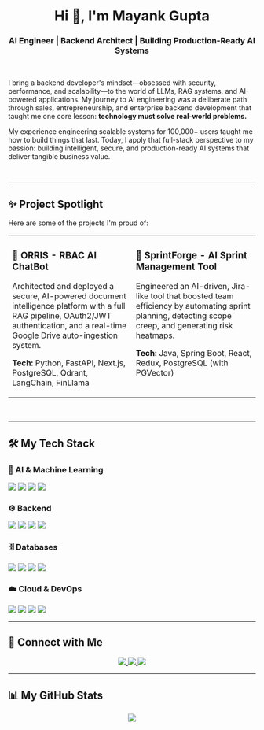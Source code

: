 # <h1 align="center">Hi 👋, I'm Mayank Gupta</h1>

<div align="center">
  <h3>AI Engineer | Backend Architect | Building Production-Ready AI Systems</h3>
</div>

<br>

I bring a backend developer's mindset—obsessed with security, performance, and scalability—to the world of LLMs, RAG systems, and AI-powered applications. My journey to AI engineering was a deliberate path through sales, entrepreneurship, and enterprise backend development that taught me one core lesson: **technology must solve real-world problems.**

My experience engineering scalable systems for 100,000+ users taught me how to build things that last. Today, I apply that full-stack perspective to my passion: building intelligent, secure, and production-ready AI systems that deliver tangible business value.

<br>

---

## ✨ Project Spotlight

Here are some of the projects I'm proud of:

<table>
  <tr>
    <td width="50%" valign="top">
      <h3>🤖 ORRIS - RBAC AI ChatBot</h3>
      <p>Architected and deployed a secure, AI-powered document intelligence platform with a full RAG pipeline, OAuth2/JWT authentication, and a real-time Google Drive auto-ingestion system.</p>
      <p><strong>Tech:</strong> Python, FastAPI, Next.js, PostgreSQL, Qdrant, LangChain, FinLlama</p>
    </td>
    <td width="50%" valign="top">
      <h3>🚀 SprintForge - AI Sprint Management Tool</h3>
      <p>Engineered an AI-driven, Jira-like tool that boosted team efficiency by automating sprint planning, detecting scope creep, and generating risk heatmaps.</p>
      <p><strong>Tech:</strong> Java, Spring Boot, React, Redux, PostgreSQL (with PGVector)</p>
    </td>
  </tr>
</table>

<br>

---

## 🛠️ My Tech Stack

### 🤖 AI & Machine Learning
<p>
  <img src="https://img.shields.io/badge/Python-3776AB?style=for-the-badge&logo=python&logoColor=white" />
  <img src="https://img.shields.io/badge/LangChain-008661?style=for-the-badge" />
  <img src="https://img.shields.io/badge/LangGraph-f26522?style=for-the-badge" />
  <img src="https://img.shields.io/badge/Generative AI-8A2BE2?style=for-the-badge" />
</p>

### ⚙️ Backend
<p>
  <img src="https://img.shields.io/badge/Java-ED8B00?style=for-the-badge&logo=java&logoColor=white" />
  <img src="https://img.shields.io/badge/Spring Boot-6DB33F?style=for-the-badge&logo=spring-boot&logoColor=white" />
  <img src="https://img.shields.io/badge/FastAPI-009688?style=for-the-badge&logo=fastapi&logoColor=white" />
  <img src="https://img.shields.io/badge/JavaScript-F7DF1E?style=for-the-badge&logo=javascript&logoColor=black" />
</p>

### 🗄️ Databases
<p>
  <img src="https://img.shields.io/badge/PostgreSQL-4169E1?style=for-the-badge&logo=postgresql&logoColor=white" />
  <img src="https://img.shields.io/badge/MySQL-4479A1?style=for-the-badge&logo=mysql&logoColor=white" />
  <img src="https://img.shields.io/badge/Vector DB-FF5733?style=for-the-badge" />
  <img src="https://img.shields.io/badge/Qdrant-FF9900?style=for-the-badge" />
</p>

### ☁️ Cloud & DevOps
<p>
  <img src="https://img.shields.io/badge/Amazon AWS-232F3E?style=for-the-badge&logo=amazon-aws&logoColor=white" />
  <img src="https://img.shields.io/badge/Jenkins-D24939?style=for-the-badge&logo=jenkins&logoColor=white" />
  <img src="https://img.shields.io/badge/Git-F05032?style=for-the-badge&logo=git&logoColor=white" />
  <img src="https://img.shields.io/badge/GitHub-181717?style=for-the-badge&logo=github&logoColor=white" />
</p>

---

## 🔗 Connect with Me

<div align="center">
  <a href="https://www.linkedin.com/in/mayank-gupta-4954b2120" target="_blank">
    <img src="https://img.shields.io/badge/LinkedIn-0077B5?style=for-the-badge&logo=linkedin&logoColor=white" />
  </a>
  <a href="https://github.com/mynkgupta22" target="_blank">
    <img src="https://img.shields.io/badge/GitHub-181717?style=for-the-badge&logo=github&logoColor=white" />
  </a>
  <a href="https://mayankgupta22.netlify.app" target="_blank">
    <img src="https://img.shields.io/badge/Portfolio-00C7B7?style=for-the-badge&logo=netlify&logoColor=white" />
  </a>
</div>

---

## 📊 My GitHub Stats

<div align="center">
  <img src="https://github-readme-stats.vercel.app/api?username=mynkgupta22&show_icons=true&count_private=true&hide_border=true&theme=radical" align="center" />
</div>

<br/>
